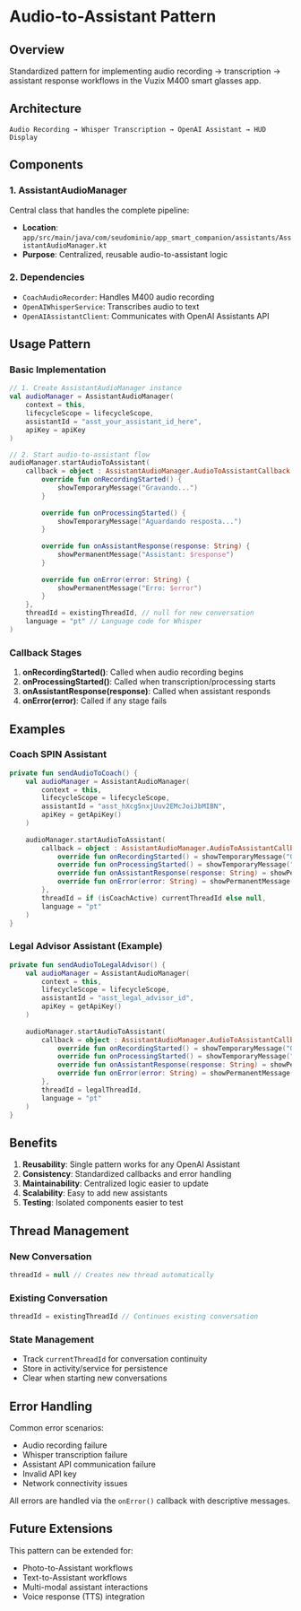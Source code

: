 # Audio-to-Assistant Pattern

## Overview
Standardized pattern for implementing audio recording → transcription → assistant response workflows in the Vuzix M400 smart glasses app.

## Architecture
```
Audio Recording → Whisper Transcription → OpenAI Assistant → HUD Display
```

## Components

### 1. AssistantAudioManager
Central class that handles the complete pipeline:
- **Location**: `app/src/main/java/com/seudominio/app_smart_companion/assistants/AssistantAudioManager.kt`
- **Purpose**: Centralized, reusable audio-to-assistant logic

### 2. Dependencies
- `CoachAudioRecorder`: Handles M400 audio recording
- `OpenAIWhisperService`: Transcribes audio to text
- `OpenAIAssistantClient`: Communicates with OpenAI Assistants API

## Usage Pattern

### Basic Implementation
```kotlin
// 1. Create AssistantAudioManager instance
val audioManager = AssistantAudioManager(
    context = this,
    lifecycleScope = lifecycleScope,
    assistantId = "asst_your_assistant_id_here",
    apiKey = apiKey
)

// 2. Start audio-to-assistant flow
audioManager.startAudioToAssistant(
    callback = object : AssistantAudioManager.AudioToAssistantCallback {
        override fun onRecordingStarted() {
            showTemporaryMessage("Gravando...")
        }
        
        override fun onProcessingStarted() {
            showTemporaryMessage("Aguardando resposta...")
        }
        
        override fun onAssistantResponse(response: String) {
            showPermanentMessage("Assistant: $response")
        }
        
        override fun onError(error: String) {
            showPermanentMessage("Erro: $error")
        }
    },
    threadId = existingThreadId, // null for new conversation
    language = "pt" // Language code for Whisper
)
```

### Callback Stages
1. **onRecordingStarted()**: Called when audio recording begins
2. **onProcessingStarted()**: Called when transcription/processing starts
3. **onAssistantResponse(response)**: Called when assistant responds
4. **onError(error)**: Called if any stage fails

## Examples

### Coach SPIN Assistant
```kotlin
private fun sendAudioToCoach() {
    val audioManager = AssistantAudioManager(
        context = this,
        lifecycleScope = lifecycleScope,
        assistantId = "asst_hXcg5nxjUuv2EMcJoiJbMIBN",
        apiKey = getApiKey()
    )
    
    audioManager.startAudioToAssistant(
        callback = object : AssistantAudioManager.AudioToAssistantCallback {
            override fun onRecordingStarted() = showTemporaryMessage("Gravando...")
            override fun onProcessingStarted() = showTemporaryMessage("Aguardando resposta...")
            override fun onAssistantResponse(response: String) = showPermanentMessage("Coach SPIN: $response")
            override fun onError(error: String) = showPermanentMessage("Erro: $error")
        },
        threadId = if (isCoachActive) currentThreadId else null,
        language = "pt"
    )
}
```

### Legal Advisor Assistant (Example)
```kotlin
private fun sendAudioToLegalAdvisor() {
    val audioManager = AssistantAudioManager(
        context = this,
        lifecycleScope = lifecycleScope,
        assistantId = "asst_legal_advisor_id",
        apiKey = getApiKey()
    )
    
    audioManager.startAudioToAssistant(
        callback = object : AssistantAudioManager.AudioToAssistantCallback {
            override fun onRecordingStarted() = showTemporaryMessage("Gravando consulta...")
            override fun onProcessingStarted() = showTemporaryMessage("Analisando...")
            override fun onAssistantResponse(response: String) = showPermanentMessage("Advogado: $response")
            override fun onError(error: String) = showPermanentMessage("Erro: $error")
        },
        threadId = legalThreadId,
        language = "pt"
    )
}
```

## Benefits

1. **Reusability**: Single pattern works for any OpenAI Assistant
2. **Consistency**: Standardized callbacks and error handling
3. **Maintainability**: Centralized logic easier to update
4. **Scalability**: Easy to add new assistants
5. **Testing**: Isolated components easier to test

## Thread Management

### New Conversation
```kotlin
threadId = null // Creates new thread automatically
```

### Existing Conversation
```kotlin
threadId = existingThreadId // Continues existing conversation
```

### State Management
- Track `currentThreadId` for conversation continuity
- Store in activity/service for persistence
- Clear when starting new conversations

## Error Handling

Common error scenarios:
- Audio recording failure
- Whisper transcription failure  
- Assistant API communication failure
- Invalid API key
- Network connectivity issues

All errors are handled via the `onError()` callback with descriptive messages.

## Future Extensions

This pattern can be extended for:
- Photo-to-Assistant workflows
- Text-to-Assistant workflows
- Multi-modal assistant interactions
- Voice response (TTS) integration